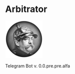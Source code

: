 # Arbitrator

<img src="ToilettenArbitrator\Resourses\HelmutShlosser.png" alt="Helmut Schlosser" width="120" height="120">

Telegram Bot v. 0.0.pre.pre.alfa
